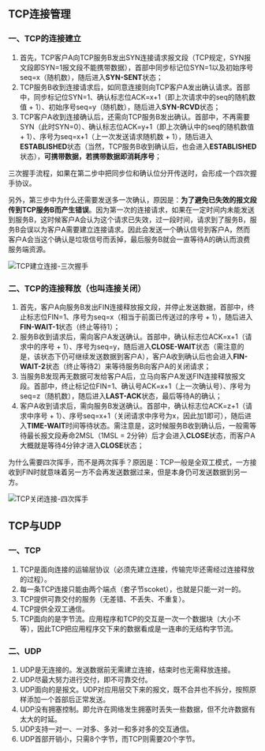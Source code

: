 ## TCP连接管理
### 一、TCP的连接建立

1. 首先，TCP客户A向TCP服务B发出SYN连接请求报文段（TCP规定，SYN报文段即SYN=1报文段不能携带数据），首部中同步标记位SYN=1以及初始序号seq=x（随机数），随后进入**SYN-SENT**状态；
2. TCP服务B收到连接请求后，如同意连接则向TCP客户A发出确认请求。首部中，同步标记位SYN=1、确认标志位ACK=x+1（即上次请求中的seq的随机数值 + 1）、初始序号seq=y（随机数），随后进入**SYN-RCVD**状态；
3. TCP客户A收到连接确认后，还需向TCP服务B发出确认。首部中，不再需要SYN（此时SYN=0）、确认标志位ACK=y+1（即上次确认中的seq的随机数值 + 1）、序号为seq=x+1（上一次发送请求随机数 + 1），随后进入**ESTABLISHED**状态（当然，TCP服务B收到确认后，也会进入**ESTABLISHED**状态），**可携带数据，若携带数据即消耗序号**；

三次握手流程，如果在第二步中把同步位和确认位分开传送时，会形成一个四次握手协议。

另外，第三步中为什么还需要发送多一次确认，原因是：**为了避免已失效的报文段传到TCP服务B而产生错误**。因为第一次的连接请求，如果在一定时间内未能发送到服务B，这时候客户A会认为这个请求已失效，过一段时间，请求到了服务B，服务B会误以为客户A需要建立连接请求。因此会发送一个确认信号到客户A，然而客户A会当这个确认是垃圾信号而丢掉，最后服务B就会一直等待A的确认而浪费服务端资源。

![TCP建立连接-三次握手](http://learning-every-day.oss-cn-shenzhen.aliyuncs.com/Computer-Network/TCP-%E4%B8%89%E6%AC%A1%E6%8F%A1%E6%89%8B.png)

### 二、TCP的连接释放（也叫连接关闭）

1. 首先，客户A向服务B发出FIN连接释放报文段，并停止发送数据，首部中，终止标志位FIN=1、序号为seq=x（相当于前面已传送过的序号 + 1），随后进入**FIN-WAIT-1**状态（终止等待1）；
2. 服务B收到请求后，需向客户A发送确认。首部中，确认标志位ACK=x+1（请求中的序号 + 1）、序号为seq=y，随后进入**CLOSE-WAIT**状态（需注意的是，该状态下仍可继续发送数据到客户A），客户A收到确认后也会进入**FIN-WAIT-2**状态（终止等待2）来等待服务B向客户A的关闭请求；
3. 当服务B发现再无数据可发给客户A后，立马向客户A发送FIN连接释放报文段。首部中，终止标记位FIN=1、确认号ACK=x+1（上一次确认号）、序号为seq=z（随机数），随后进入**LAST-ACK**状态，最后等待A的确认；
4. 客户A收到请求后，需向服务B发送确认。首部中，确认标志位ACK=z+1（请求中序号 + 1）、序号seq=x+1（关闭请求中序号为x，因此加1即可），随后进入**TIME-WAIT**时间等待状态。需注意是，这时候服务B收到确认后，一般需等待最长报文段寿命2MSL（1MSL = 2分钟）后才会进入**CLOSE**状态，而客户A大概就是等待4分钟才进入**CLOSE**状态；

为什么需要四次挥手，而不是两次挥手？原因是：TCP一般是全双工模式，一方接收到FIN时就意味着另一方不会再发送数据过来，但是本身仍可发送数据到另一方。

![TCP关闭连接-四次挥手](http://learning-every-day.oss-cn-shenzhen.aliyuncs.com/Computer-Network/TCP-%E5%9B%9B%E6%AC%A1%E6%8C%A5%E6%89%8B.png)


## TCP与UDP

### 一、TCP

1. TCP是面向连接的运输层协议（必须先建立连接，传输完毕还需经过连接释放的过程）。
2. 每一条TCP连接只能由两个端点（套子节scoket），也就是只能一对一的。
3. TCP提供可靠交付的服务（无差错、不丢失、不重复）。
4. TCP提供全双工通信。
5. TCP面向的是字节流。应用程序和TCP的交互是一次一个数据块（大小不等），因此TCP把应用程序交下来的数据看成是一连串的无结构字节流。

### 二、UDP

1. UDP是无连接的。发送数据前无需建立连接，结束时也无需释放连接。
2. UDP尽最大努力进行交付，即不可靠交付。
3. UDP面向的是报文。UDP对应用层交下来的报文，既不合并也不拆分，按照原样添加一个首部后正常发送。
4. UDP没有拥塞控制。即允许在网络发生拥塞时丢失一些数据，但不允许数据有太大的时延。
5. UDP支持一对一、一对多、多对一和多对多的交互通信。
6. UDP首部开销小，只需8个字节，而TCP则需要20个字节。